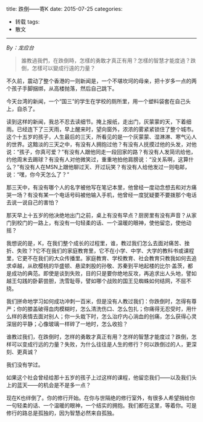 title: 跌倒——寄K
date: 2015-07-25
categories:
- 转载
tags:
- 散文
---

_By：龙应台_

> 誰教過我們，在跌倒時，怎樣的勇敢才真正有用？怎樣的智慧才能度過？跌倒，怎樣可以變成行遠的力量？

<!-- more -->

不久前，震动了整个香港的一则新闻是，一个不堪坎坷的母亲，把十岁多一点的两个孩子手脚捆绑，从高楼抛落，然后自己跳下。

今天台湾的新闻，一个“国三”的学生在学校的厕所里，用一个塑料袋套在自己头上，自杀了。

读到这样的新闻，我总不忍去读细节。掩上报纸，走出门，灰蒙蒙的天，下着细雨。已经连下了三天雨，早上醒来时，望向窗外，浓浓的雾紧紧锁住了整个城市。这个十五岁的孩子，人生最后的三天，所看见的是一个灰蒙蒙、湿淋淋、寒气沁人的世界。这黯淡的三天之中，有没有人拥抱过他？有没有人抚摸过他的头发，对他说：“孩子，你真可爱？”有没有人跟他同走一段回家的路？有没有人发简讯给他，约他周末去踢球？有没有人对他微笑过，重重地拍他肩膀说：“没关系啊，这算什么？”有没有人在MSN上跟他聊过天、开过玩笑？有没有人给他发过一则电邮，说：“嘿，你今天怎么了？”

那三天中，有没有哪个人的名字被他写在笔记本里，他曾经一度动念想去和对方痛哭一场？有没有某一个电话号码被他输入手机，他曾经一度犹疑要不要拨那个电话去说一说自己的害怕？

那天早上十五岁的他决绝地出门之前，桌上有没有早点？厨房里有没有声音？从家门到校门的一路上，有没有一句轻柔的话、一个温暖的眼神，使他留恋，使他动摇？

我想说的是，K，在我们整个成长的过程里，谁，教过我们怎么去面对痛苦、挫折、失败？?它不在我们的家庭教育里，它不在小学、中学、大学的教科书或课程里，它更不在我们的大众传播里。家庭教育、学校教育、社会教育只教我如何去追求卓越，从砍樱桃的华盛顿、悬梁刺股的孙敬、苏秦到平地起楼的比尔·盖茨，都是成功的典范。即使是谈到失败，目的只是要你绝地反攻，再追求出人头地，譬如越王勾践的卧薪尝胆，洗雪耻辱，譬如哪个战败的国王见蜘蛛如何结网，不屈不挠。

我们拼命地学习如何成功冲刺一百米，但是没有人教过我们：你跌倒时，怎得有尊严；你的膝盖破得血肉模糊时，怎么清洗伤口、怎么包扎；你痛得无忍受时，用什么样的表情去面对别人；你一头栽下时，怎么治疗内心淌血的创痛，怎么获得心灵深层的平静；心像玻璃一样碎了一地时，怎么收拾？

谁教过我们，在跌倒时，怎样的勇敢才真正有用？怎样的智慧才能度过？跌倒，怎样可以变成行远的力量？失败，为什么往往是人生的修行？何以跌倒过的人，更深刻、更真诚？

我们没有学过。

如果这个社会曾经给那十五岁的孩子上过这样的课程，他留恋我们——以及我们头上的蓝天——的机会是不是多一点？

现在K也绊倒了。你的修行开始。在你与世隔绝的修行室外，有很多人希望捎给你一句轻柔的话、一个温暖的眼神，一个结实的拥抱。我们都在这里，等着你。可是修行的路总是孤独的，因为智慧必然来自孤独。